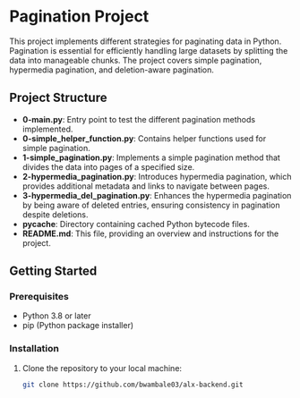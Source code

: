 # Pagination Project

This project implements different strategies for paginating data in Python. Pagination is essential for efficiently handling large datasets by splitting the data into manageable chunks. The project covers simple pagination, hypermedia pagination, and deletion-aware pagination.

## Project Structure

- **0-main.py**: Entry point to test the different pagination methods implemented.
- **0-simple_helper_function.py**: Contains helper functions used for simple pagination.
- **1-simple_pagination.py**: Implements a simple pagination method that divides the data into pages of a specified size.
- **2-hypermedia_pagination.py**: Introduces hypermedia pagination, which provides additional metadata and links to navigate between pages.
- **3-hypermedia_del_pagination.py**: Enhances the hypermedia pagination by being aware of deleted entries, ensuring consistency in pagination despite deletions.
- **__pycache__**: Directory containing cached Python bytecode files.
- **README.md**: This file, providing an overview and instructions for the project.

## Getting Started

### Prerequisites

- Python 3.8 or later
- pip (Python package installer)

### Installation

1. Clone the repository to your local machine:

   ```bash
   git clone https://github.com/bwambale03/alx-backend.git


